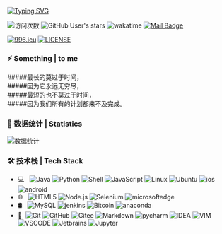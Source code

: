 [![Typing SVG](https://readme-typing-svg.herokuapp.com?size=29&duration=5555&color=F7A76C&center=true&vCenter=true&width=700&height=70&lines=%E8%BF%98%E8%AE%B0%E5%BE%97%E4%BD%A0%E8%AF%B4%E5%AE%B6%E6%98%AF%E5%94%AF%E4%B8%80%E7%9A%84%E5%9F%8E%E5%A0%A1%EF%BC%8C%E9%9A%8F%E7%9D%80%E7%A8%BB%E9%A6%99%E6%B2%B3%E6%B5%81%E7%BB%A7%E7%BB%AD%E5%A5%94%E8%B7%91%E3%80%82;%E5%BE%AE%E5%BE%AE%E7%AC%91%EF%BC%8C%E5%B0%8F%E6%97%B6%E5%80%99%E7%9A%84%E6%A2%A6%E6%88%91%E7%9F%A5%E9%81%93%E3%80%82)](https://git.io/typing-svg)

![访问次数](https://visitor-badge.glitch.me/badge?page_id=Geek-monk) ![GitHub User's stars](https://img.shields.io/github/stars/Geek-monk?style=social) ![wakatime](https://wakatime.com/badge/user/c71469ab-ac59-4269-bfe4-f9200c6b151d.svg) [![Mail Badge](https://img.shields.io/badge/-boqi.zhang@outlook.com-c14438?style=flat&logo=Gmail&logoColor=white&link=boqi.zhang@outlook.com)](boqi.zhang@outlook.com)

[![996.icu](https://img.shields.io/badge/link-996.icu-red.svg)](https://996.icu) [![LICENSE](https://img.shields.io/badge/license-Anti%20996-blue.svg)](https://github.com/996icu/996.ICU/blob/master/LICENSE)

### ⚡ Something | to me
  
  

#####最长的莫过于时间，    
#####因为它永远无穷尽，  
#####最短的也不莫过于时间，  
#####因为我们所有的计划都来不及完成。  
  

 
### 🌱 数据统计 | Statistics

![数据统计](https://metrics.lecoq.io/Geek-monk?template=classic&config.timezone=Asia%2FShanghai)

### 🛠 技术栈 | Tech Stack

- 💻 &#160; ![Java](https://img.shields.io/badge/-Java-333333?style=flat&logo=Java&logoColor=9d2b22) ![Python](https://img.shields.io/badge/-Python-333333?style=flat&logo=Python&logoColor=007396) ![Shell](https://img.shields.io/badge/-Shell-333333?style=flat&logo=Shell&logoColor=007396) ![JavaScript](https://img.shields.io/badge/-JavaScript-333333?style=flat&logo=JavaScript&logoColor=007396) ![Linux](https://img.shields.io/badge/-Linux-333333?style=flat&logo=Linux&logoColor=FCC624) ![Ubuntu](https://img.shields.io/badge/-Ubuntu-333333?style=flat&logo=Ubuntu&logoColor=ff9422) ![ios](https://img.shields.io/badge/-IOS-333333?style=flat&logo=IOS&logoColor=007396) ![android](https://img.shields.io/badge/-Android-333333?style=flat&logo=Android&logoColor=36eb69)
- 🌐 &#160; ![HTML5](https://img.shields.io/badge/-HTML5-333333?style=flat&logo=HTML5) ![Node.js](https://img.shields.io/badge/-Node.js-333333?style=flat&logo=node.js) ![Selenium](https://img.shields.io/badge/-Selenium-333333?style=flat&logo=selenium) ![microsoftedge](https://img.shields.io/badge/-microsoftedge-333333?style=flat&logo=microsoftedge)
- 🛢 &#160; ![MySQL](https://img.shields.io/badge/-MySQL-333333?style=flat&logo=mysql) ![jenkins](https://img.shields.io/badge/-jenkins-333333?style=flat&logo=jenkins) ![Bitcoin](https://img.shields.io/badge/-Bitcoin-333333?style=flat&logo=Bitcoin) ![anaconda](https://img.shields.io/badge/-anaconda-333333?style=flat&logo=anaconda&logoColor=6f9e00)
- 🔧 &#160;![Git](https://img.shields.io/badge/-Git-333333?style=flat&logo=git) ![GitHub](https://img.shields.io/badge/-GitHub-333333?style=flat&logo=github) ![Gitee](https://img.shields.io/badge/-Gitee-333333?style=flat&logo=gitee&logoColor=9d2b22) ![Markdown](https://img.shields.io/badge/-Markdown-333333?style=flat&logo=markdown) ![pycharm](https://img.shields.io/badge/-Pycharm-333333?style=flat&logo=pycharm&logoColor=31f400) ![IDEA](https://img.shields.io/badge/-IDEA-333333?style=flat&logo=intellijIDEA&logoColor=FCC624) ![VIM](https://img.shields.io/badge/-Vim-333333?style=flat&logo=VIM&logoColor=6f9e00) ![VSCODE](https://img.shields.io/badge/-VS_Code-333333?style=flat&logo=visualstudiocode&logoColor=0036dd) ![Jetbrains](https://img.shields.io/badge/-jetbrains-333333?style=flat&logo=jetbrains&logoColor=ff22ff) ![Jupyter](https://img.shields.io/badge/-Jupyter_Notebook-333333?style=flat&logo=Jupyter&logoColor=ff9422)